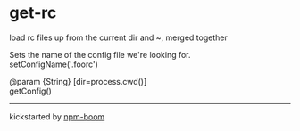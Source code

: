 # get-rc

load rc files up from the current dir and ~, merged together


Sets the name of the config file we're looking for.  
setConfigName('.foorc')  

@param {String} [dir=process.cwd()]  
getConfig()








---
kickstarted by [npm-boom][npm-boom]

[npm-boom]: https://github.com/reergymerej/npm-boom
